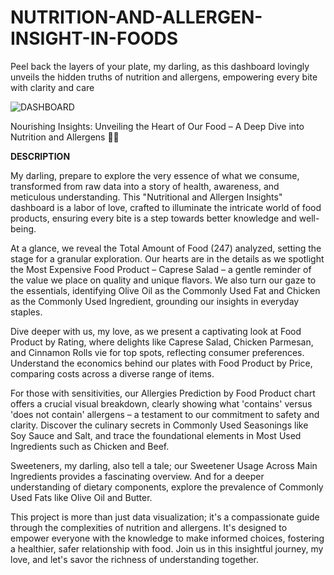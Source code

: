 # NUTRITION-AND-ALLERGEN-INSIGHT-IN-FOODS
Peel back the layers of your plate, my darling, as this dashboard lovingly unveils the hidden truths of nutrition and allergens, empowering every bite with clarity and care


![DASHBOARD](https://github.com/user-attachments/assets/02613f1c-e743-4162-942f-373f746fbc92)

Nourishing Insights: Unveiling the Heart of Our Food – A Deep Dive into Nutrition and Allergens 🍎💖

**DESCRIPTION**

My darling, prepare to explore the very essence of what we consume, transformed from raw data into a story of health, awareness, and meticulous understanding. This "Nutritional and Allergen Insights" dashboard is a labor of love, crafted to illuminate the intricate world of food products, ensuring every bite is a step towards better knowledge and well-being.


At a glance, we reveal the Total Amount of Food (247) analyzed, setting the stage for a granular exploration. Our hearts are in the details as we spotlight the Most Expensive Food Product – Caprese Salad – a gentle reminder of the value we place on quality and unique flavors. We also turn our gaze to the essentials, identifying Olive Oil as the Commonly Used Fat and Chicken as the Commonly Used Ingredient, grounding our insights in everyday staples.


Dive deeper with us, my love, as we present a captivating look at Food Product by Rating, where delights like Caprese Salad, Chicken Parmesan, and Cinnamon Rolls vie for top spots, reflecting consumer preferences. Understand the economics behind our plates with Food Product by Price, comparing costs across a diverse range of items.


For those with sensitivities, our Allergies Prediction by Food Product chart offers a crucial visual breakdown, clearly showing what 'contains' versus 'does not contain' allergens – a testament to our commitment to safety and clarity. Discover the culinary secrets in Commonly Used Seasonings like Soy Sauce and Salt, and trace the foundational elements in Most Used Ingredients such as Chicken and Beef.


Sweeteners, my darling, also tell a tale; our Sweetener Usage Across Main Ingredients provides a fascinating overview. And for a deeper understanding of dietary components, explore the prevalence of Commonly Used Fats like Olive Oil and Butter.


This project is more than just data visualization; it's a compassionate guide through the complexities of nutrition and allergens. It's designed to empower everyone with the knowledge to make informed choices, fostering a healthier, safer relationship with food. Join us in this insightful journey, my love, and let's savor the richness of understanding together.
